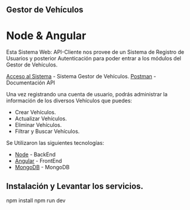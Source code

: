 ## Gestor de Vehículos
# Node & Angular

Esta Sistema Web: API-Cliente nos provee de un Sistema de Registro de Usuarios y posterior Autenticación para poder entrar a los módulos del Gestor de Vehículos.


[Acceso al Sistema](https://gestor-vehiculos.herokuapp.com/#/login) - Sistema Gestor de Vehículos.
[Postman](https://documenter.getpostman.com/view/3055726/2s83S87AgR) - Documentación API 


Una vez registrando una cuenta de usuario, podrás administrar la información de los diversos Vehículos que puedes:

* Crear Vehículos.
* Actualizar Vehículos.
* Eliminar Vehículos.
* Filtrar y Buscar Vehículos.

Se Utilizaron las siguientes tecnologías:

- [Node](https://nodejs.org/es/) - BackEnd
- [Angular](https://angular.io/) - FrontEnd
- [MongoDB](https://www.mongodb.com/es) - MongoDB

## Instalación y Levantar los servicios.
npm install
npm run dev

